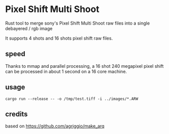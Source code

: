 # Pixel Shift Multi Shoot

Rust tool to merge sony's Pixel Shift Multi Shoot raw files into a single debayered / rgb image

It supports 4 shots and 16 shots pixel shift raw files.

## speed

Thanks to mmap and parallel processing, a 16 shot 240 megapixel pixel shift can be processed in about 1 second on a 16 core machine.

## usage

```
cargo run --release -- -o /tmp/test.tiff -i ../images/*.ARW
```

## credits

based on https://github.com/agriggio/make_arq
